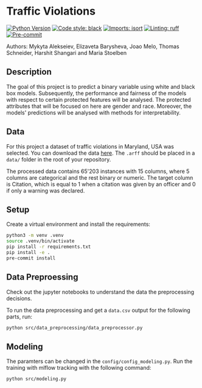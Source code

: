 # Traffic Violations
[![Python Version](https://img.shields.io/badge/python-3.9%20%7C%203.10-blue.svg)]()
[![Code style: black](https://img.shields.io/badge/code%20style-black-000000.svg)](https://github.com/psf/black)
[![Imports: isort](https://img.shields.io/badge/%20imports-isort-%231674b1?style=flat&labelColor=ef8336)](https://pycqa.github.io/isort/)
[![Linting: ruff](https://img.shields.io/endpoint?url=https://raw.githubusercontent.com/charliermarsh/ruff/main/assets/badge/v2.json)](https://github.com/astral-sh/ruff)
[![Pre-commit](https://img.shields.io/badge/pre--commit-enabled-informational?logo=pre-commit&logoColor=white)](https://github.com/stlbnmaria/project-fairness-interpretability/blob/main/.pre-commit-config.yaml)

Authors: Mykyta Alekseiev, Elizaveta Barysheva, Joao Melo, Thomas Schneider, Harshit Shangari and Maria Stoelben

## Description
The goal of this project is to predict a binary variable using white and black box models. Subsequently, the performance and fairness of the models with respect to certain protected features will be analysed. The protected attributes that will be focused on here are gender and race. Moreover, the models' predictions will be analysed with methods for interpretability.

## Data
For this project a dataset of traffic violations in Maryland, USA was selected. You can download the data [here](https://www.openml.org/search?type=data&status=active&sort=runs&order=desc&id=42345). The `.arff` should be placed in a `data/` folder in the root of your repository.

The processed data contains 65'203 instances with 15 columns, where 5 columns are categorical and the rest binary or numeric. The target column is Citation, which is equal to 1 when a citation was given by an officer and 0 if only a warning was declared.

## Setup
Create a virtual environment and install the requirements:
```bash
python3 -m venv .venv
source .venv/bin/activate
pip install -r requirements.txt
pip install -e .
pre-commit install
```

## Data Preproessing
Check out the jupyter notebooks to understand the data the preprocessing decisions.

To run the data preprocessing and get a `data.csv` output for the following parts, run:
```bash
python src/data_preprocessing/data_preprocessor.py
```

## Modeling
The paramters can be changed in the `config/config_modeling.py`. Run the training with mlflow tracking with the following command:
```bash
python src/modeling.py
```
